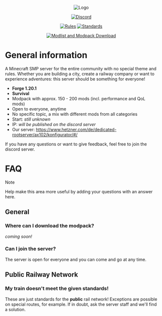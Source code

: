 <p align="center">
  <a><img src="https://github.com/user-attachments/assets/ec76eff5-8360-480c-951b-455659a2d5f9" alt="Logo"></a>
</p>
<p align="center">
  <a href="https://discord.gg/AeSbNgvc7f"><img src="https://i.imgur.com/YnDoeHs.png" alt="Discord"></a>
</p>

<p align="center">
  <a href="https://github.com/MisterJulsen/MinecraftCommunityServer/blob/main/rules.md"><img src="https://github.com/user-attachments/assets/b217719f-c2be-48b9-af35-1aa9a9eec5fc" alt="Rules"></a>
  <a href="https://github.com/MisterJulsen/MinecraftCommunityServer/blob/main/standards.md"><img src="https://github.com/user-attachments/assets/4d0ed148-1b4c-452f-bb52-ae1e8a83ee5c" alt="Standards"></a>
</p>

<p align="center">
  <a href=""><img src="https://github.com/user-attachments/assets/7693a845-2ea8-404a-8429-152e44ff6a65" alt="Modlist and Modpack Download"></a>
</p>

# General information
A Minecraft SMP server for the entire community with no special theme and rules. Whether you are building a city, create a railway company or want to experience adventures: this server should be something for everyone!

- **Forge 1.20.1**
- **Survival**
- Modpack with approx. 150 - 200 mods (incl. performance and QoL mods)
- Open to everyone, anytime
- No specific topic, a mix with different mods from all categories
- Start: _still unknown_
- IP: _will be published on the discord server_
- Our server: https://www.hetzner.com/de/dedicated-rootserver/ax102/konfigurator/#/

If you have any questions or want to give feedback, feel free to join the discord server.

# FAQ
> [!NOTE]
> Help make this area more useful by adding your questions with an answer here.

## General
### Where can I download the modpack?
_coming soon!_

### Can I join the server?
The server is open for everyone and you can come and go at any time.

## Public Railway Network
### My train doesn't meet the given standards!
These are just standards for the **public** rail network! Exceptions are possible on special routes, for example. If in doubt, ask the server staff and we'll find a solution.
